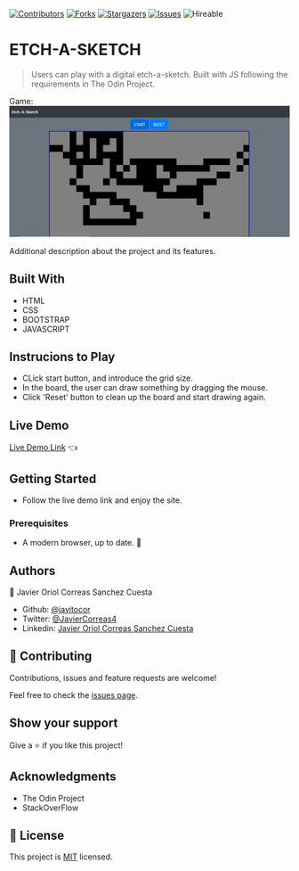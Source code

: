 <!--
*** Thanks for checking out this README Template. If you have a suggestion that would
*** make this better, please fork the repo and create a pull request or simply open
*** an issue with the tag "enhancement".
*** Thanks again! Now go create something AMAZING! :D
-->

<!-- PROJECT SHIELDS -->
<!--
*** I'm using markdown "reference style" links for readability.
*** Reference links are enclosed in brackets [ ] instead of parentheses ( ).
*** See the bottom of this document for the declaration of the reference variables
*** for contributors-url, forks-url, etc. This is an optional, concise syntax you may use.
*** https://www.markdownguide.org/basic-syntax/#reference-style-links
-->
[![Contributors][contributors-shield]][contributors-url]
[![Forks][forks-shield]][forks-url]
[![Stargazers][stars-shield]][stars-url]
[![Issues][issues-shield]][issues-url]
![Hireable](https://cdn.rawgit.com/hiendv/hireable/master/styles/default/yes.svg)

# ETCH-A-SKETCH

> Users can play with a digital etch-a-sketch. Built with JS following the requirements in The Odin Project.

Game:
![screenshot](./assets/screenshot.png)

Additional description about the project and its features.

## Built With

- HTML
- CSS
- BOOTSTRAP
- JAVASCRIPT

## Instrucions to Play

- CLick start button, and introduce the grid size.
- In the board, the user can draw something by dragging the mouse.
- Click 'Reset' button to clean up the board and start drawing again.

## Live Demo

[Live Demo Link](https://javitocor.github.io/Etch-A-Sketch--JS/) :point_left:

## Getting Started

- Follow the live demo link and enjoy the site.

### Prerequisites

- A modern browser, up to date.  :muscle:

## Authors

👤 Javier Oriol Correas Sanchez Cuesta
- Github: [@javitocor](https://github.com/javitocor)
- Twitter: [@JavierCorreas4](https://twitter.com/JavierCorreas4)
- Linkedin: [Javier Oriol Correas Sanchez Cuesta](https://www.linkedin.com/in/javier-correas-sanchez-cuesta-15289482/)

## 🤝 Contributing

Contributions, issues and feature requests are welcome!

Feel free to check the [issues page](https://github.com/javitocor/javitocor/Etch-A-Sketch--JS/issues).

## Show your support

Give a ⭐️ if you like this project!

## Acknowledgments

- The Odin Project
- StackOverFlow

## 📝 License

This project is [MIT](lic.url) licensed.

<!-- MARKDOWN LINKS & IMAGES -->
<!-- https://www.markdownguide.org/basic-syntax/#reference-style-links -->
[contributors-shield]: https://img.shields.io/github/contributors/javitocor/javitocor/Etch-A-Sketch--JS.svg?style=flat-square
[contributors-url]: https://github.com/javitocor/javitocor/Etch-A-Sketch--JS/graphs/contributors
[forks-shield]: https://img.shields.io/github/forks/javitocor/javitocor/Etch-A-Sketch--JS.svg?style=flat-square
[forks-url]: https://github.com/javitocor/javitocor/Etch-A-Sketch--JS/network/members
[stars-shield]: https://img.shields.io/github/stars/javitocor/javitocor/Etch-A-Sketch--JS.svg?style=flat-square
[stars-url]: https://github.com/javitocor/javitocor/Etch-A-Sketch--JS/stargazers
[issues-shield]: https://img.shields.io/github/issues/javitocor/javitocor/Etch-A-Sketch--JS.svg?style=flat-square
[issues-url]: https://github.com/javitocor/javitocor/Etch-A-Sketch--JS/issues
